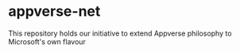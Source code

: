 appverse-net
============

This repository holds our initiative to extend Appverse philosophy to Microsoft's own flavour
